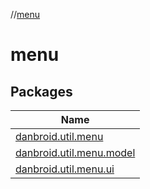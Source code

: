 //[menu](index.md)

# menu

## Packages

| Name |
|---|
| [danbroid.util.menu](menu/danbroid.util.menu/index.md) |
| [danbroid.util.menu.model](menu/danbroid.util.menu.model/index.md) |
| [danbroid.util.menu.ui](menu/danbroid.util.menu.ui/index.md) |
